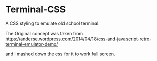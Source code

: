 # Terminal-CSS
A CSS styling to emulate old school terminal.

The Original concept was taken from https://anderse.wordpress.com/2014/04/18/css-and-javascript-retro-terminal-emulator-demo/

and i mashed down the css for it to work full screen.
